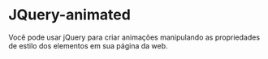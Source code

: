 # JQuery-animated
Você pode usar jQuery para criar animações manipulando as propriedades de estilo dos elementos em sua página da web.
